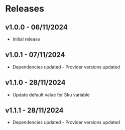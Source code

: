 # Releases

## v1.0.0 - 06/11/2024

* Initial release

## v1.0.1 - 07/11/2024

* Dependencies updated - Provider versions updated

## v1.1.0 - 28/11/2024

* Update default value for Sku variable
## v1.1.1 - 28/11/2024

* Dependencies updated - Provider versions updated
